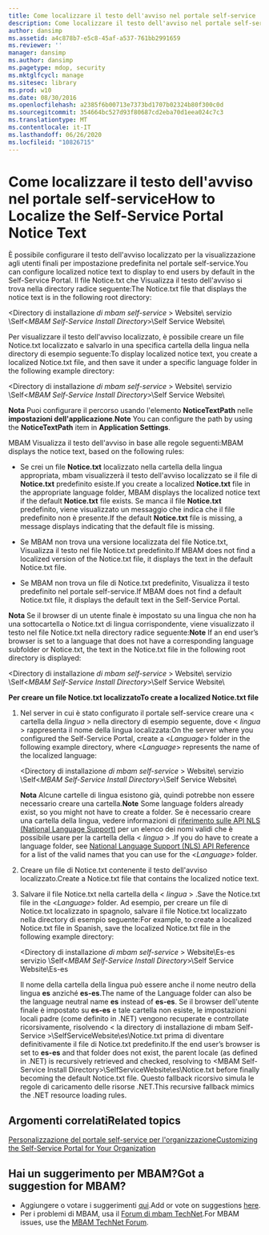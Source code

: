 ```yaml
---
title: Come localizzare il testo dell'avviso nel portale self-service
description: Come localizzare il testo dell'avviso nel portale self-service
author: dansimp
ms.assetid: a4c878b7-e5c8-45af-a537-761bb2991659
ms.reviewer: ''
manager: dansimp
ms.author: dansimp
ms.pagetype: mdop, security
ms.mktglfcycl: manage
ms.sitesec: library
ms.prod: w10
ms.date: 08/30/2016
ms.openlocfilehash: a2385f6b00713e7373bd1707b02324b80f300c0d
ms.sourcegitcommit: 354664bc527d93f80687cd2eba70d1eea024c7c3
ms.translationtype: MT
ms.contentlocale: it-IT
ms.lasthandoff: 06/26/2020
ms.locfileid: "10826715"
---
```

# <span data-ttu-id="8e1ac-103">Come localizzare il testo dell'avviso nel portale self-service</span><span class="sxs-lookup"><span data-stu-id="8e1ac-103">How to Localize the Self-Service Portal Notice Text</span></span>


<span data-ttu-id="8e1ac-104">È possibile configurare il testo dell'avviso localizzato per la visualizzazione agli utenti finali per impostazione predefinita nel portale self-service.</span><span class="sxs-lookup"><span data-stu-id="8e1ac-104">You can configure localized notice text to display to end users by default in the Self-Service Portal.</span></span> <span data-ttu-id="8e1ac-105">Il file Notice.txt che Visualizza il testo dell'avviso si trova nella directory radice seguente:</span><span class="sxs-lookup"><span data-stu-id="8e1ac-105">The Notice.txt file that displays the notice text is in the following root directory:</span></span>

<span data-ttu-id="8e1ac-106">&lt;Directory di installazione *di mbam self-service* &gt; Website\\ servizio \\Self</span><span class="sxs-lookup"><span data-stu-id="8e1ac-106">&lt;*MBAM Self-Service Install Directory*&gt;\\Self Service Website\\</span></span>

<span data-ttu-id="8e1ac-107">Per visualizzare il testo dell'avviso localizzato, è possibile creare un file Notice.txt localizzato e salvarlo in una specifica cartella della lingua nella directory di esempio seguente:</span><span class="sxs-lookup"><span data-stu-id="8e1ac-107">To display localized notice text, you create a localized Notice.txt file, and then save it under a specific language folder in the following example directory:</span></span>

<span data-ttu-id="8e1ac-108">&lt;Directory di installazione *di mbam self-service* &gt; Website\\ servizio \\Self</span><span class="sxs-lookup"><span data-stu-id="8e1ac-108">&lt;*MBAM Self-Service Install Directory*&gt;\\Self Service Website\\</span></span>

<span data-ttu-id="8e1ac-109">**Nota**  Puoi configurare il percorso usando l'elemento **NoticeTextPath** nelle **impostazioni dell'applicazione**.</span><span class="sxs-lookup"><span data-stu-id="8e1ac-109">**Note** You can configure the path by using the **NoticeTextPath** item in **Application Settings**.</span></span>

 

<span data-ttu-id="8e1ac-110">MBAM Visualizza il testo dell'avviso in base alle regole seguenti:</span><span class="sxs-lookup"><span data-stu-id="8e1ac-110">MBAM displays the notice text, based on the following rules:</span></span>

-   <span data-ttu-id="8e1ac-111">Se crei un file **Notice.txt** localizzato nella cartella della lingua appropriata, mbam visualizzerà il testo dell'avviso localizzato se il file di **Notice.txt** predefinito esiste.</span><span class="sxs-lookup"><span data-stu-id="8e1ac-111">If you create a localized **Notice.txt** file in the appropriate language folder, MBAM displays the localized notice text if the default **Notice.txt** file exists.</span></span> <span data-ttu-id="8e1ac-112">Se manca il file **Notice.txt** predefinito, viene visualizzato un messaggio che indica che il file predefinito non è presente.</span><span class="sxs-lookup"><span data-stu-id="8e1ac-112">If the default **Notice.txt** file is missing, a message displays indicating that the default file is missing.</span></span>

-   <span data-ttu-id="8e1ac-113">Se MBAM non trova una versione localizzata del file Notice.txt, Visualizza il testo nel file Notice.txt predefinito.</span><span class="sxs-lookup"><span data-stu-id="8e1ac-113">If MBAM does not find a localized version of the Notice.txt file, it displays the text in the default Notice.txt file.</span></span>

-   <span data-ttu-id="8e1ac-114">Se MBAM non trova un file di Notice.txt predefinito, Visualizza il testo predefinito nel portale self-service.</span><span class="sxs-lookup"><span data-stu-id="8e1ac-114">If MBAM does not find a default Notice.txt file, it displays the default text in the Self-Service Portal.</span></span>

<span data-ttu-id="8e1ac-115">**Nota**  Se il browser di un utente finale è impostato su una lingua che non ha una sottocartella o Notice.txt di lingua corrispondente, viene visualizzato il testo nel file Notice.txt nella directory radice seguente:</span><span class="sxs-lookup"><span data-stu-id="8e1ac-115">**Note** If an end user’s browser is set to a language that does not have a corresponding language subfolder or Notice.txt, the text in the Notice.txt file in the following root directory is displayed:</span></span>

<span data-ttu-id="8e1ac-116">&lt;Directory di installazione *di mbam self-service* &gt; Website\\ servizio \\Self</span><span class="sxs-lookup"><span data-stu-id="8e1ac-116">&lt;*MBAM Self-Service Install Directory*&gt;\\Self Service Website\\</span></span>

 

**<span data-ttu-id="8e1ac-117">Per creare un file Notice.txt localizzato</span><span class="sxs-lookup"><span data-stu-id="8e1ac-117">To create a localized Notice.txt file</span></span>**

1.  <span data-ttu-id="8e1ac-118">Nel server in cui è stato configurato il portale self-service creare una &lt; cartella della *lingua* &gt; nella directory di esempio seguente, dove &lt; *lingua* &gt; rappresenta il nome della lingua localizzata:</span><span class="sxs-lookup"><span data-stu-id="8e1ac-118">On the server where you configured the Self-Service Portal, create a &lt;*Language*&gt; folder in the following example directory, where &lt;*Language*&gt; represents the name of the localized language:</span></span>

    <span data-ttu-id="8e1ac-119">&lt;Directory di installazione *di mbam self-service* &gt; Website\\ servizio \\Self</span><span class="sxs-lookup"><span data-stu-id="8e1ac-119">&lt;*MBAM Self-Service Install Directory*&gt;\\Self Service Website\\</span></span>

    <span data-ttu-id="8e1ac-120">**Nota**  Alcune cartelle di lingua esistono già, quindi potrebbe non essere necessario creare una cartella.</span><span class="sxs-lookup"><span data-stu-id="8e1ac-120">**Note** Some language folders already exist, so you might not have to create a folder.</span></span> <span data-ttu-id="8e1ac-121">Se è necessario creare una cartella della lingua, vedere informazioni di [riferimento sulle API NLS (National Language Support)](https://go.microsoft.com/fwlink/?LinkId=317947) per un elenco dei nomi validi che è possibile usare per la cartella della &lt; *lingua* &gt; .</span><span class="sxs-lookup"><span data-stu-id="8e1ac-121">If you do have to create a language folder, see [National Language Support (NLS) API Reference](https://go.microsoft.com/fwlink/?LinkId=317947) for a list of the valid names that you can use for the &lt;*Language*&gt; folder.</span></span>

     

2.  <span data-ttu-id="8e1ac-122">Creare un file di Notice.txt contenente il testo dell'avviso localizzato.</span><span class="sxs-lookup"><span data-stu-id="8e1ac-122">Create a Notice.txt file that contains the localized notice text.</span></span>

3.  <span data-ttu-id="8e1ac-123">Salvare il file Notice.txt nella cartella della &lt; *lingua* &gt; .</span><span class="sxs-lookup"><span data-stu-id="8e1ac-123">Save the Notice.txt file in the &lt;*Language*&gt; folder.</span></span> <span data-ttu-id="8e1ac-124">Ad esempio, per creare un file di Notice.txt localizzato in spagnolo, salvare il file Notice.txt localizzato nella directory di esempio seguente:</span><span class="sxs-lookup"><span data-stu-id="8e1ac-124">For example, to create a localized Notice.txt file in Spanish, save the localized Notice.txt file in the following example directory:</span></span>

    <span data-ttu-id="8e1ac-125">&lt;Directory di installazione *di mbam self-service* &gt; Website\\Es-es servizio \\Self</span><span class="sxs-lookup"><span data-stu-id="8e1ac-125">&lt;*MBAM Self-Service Install Directory*&gt;\\Self Service Website\\Es-es</span></span>

    <span data-ttu-id="8e1ac-126">Il nome della cartella della lingua può essere anche il nome neutro della lingua **es** anziché **es-es**.</span><span class="sxs-lookup"><span data-stu-id="8e1ac-126">The name of the Language folder can also be the language neutral name **es** instead of **es-es**.</span></span> <span data-ttu-id="8e1ac-127">Se il browser dell'utente finale è impostato su **es-es** e tale cartella non esiste, le impostazioni locali padre (come definito in .NET) vengono recuperate e controllate ricorsivamente, risolvendo &lt; la directory di installazione di mbam Self-Service &gt;\\SelfServiceWebsite\\es\\Notice.txt prima di diventare definitivamente il file di Notice.txt predefinito.</span><span class="sxs-lookup"><span data-stu-id="8e1ac-127">If the end user’s browser is set to **es-es** and that folder does not exist, the parent locale (as defined in .NET) is recursively retrieved and checked, resolving to &lt;MBAM Self-Service Install Directory&gt;\\SelfServiceWebsite\\es\\Notice.txt before finally becoming the default Notice.txt file.</span></span> <span data-ttu-id="8e1ac-128">Questo fallback ricorsivo simula le regole di caricamento delle risorse .NET.</span><span class="sxs-lookup"><span data-stu-id="8e1ac-128">This recursive fallback mimics the .NET resource loading rules.</span></span>



## <span data-ttu-id="8e1ac-129">Argomenti correlati</span><span class="sxs-lookup"><span data-stu-id="8e1ac-129">Related topics</span></span>


[<span data-ttu-id="8e1ac-130">Personalizzazione del portale self-service per l'organizzazione</span><span class="sxs-lookup"><span data-stu-id="8e1ac-130">Customizing the Self-Service Portal for Your Organization</span></span>](customizing-the-self-service-portal-for-your-organization.md)

 

## <span data-ttu-id="8e1ac-131">Hai un suggerimento per MBAM?</span><span class="sxs-lookup"><span data-stu-id="8e1ac-131">Got a suggestion for MBAM?</span></span>
- <span data-ttu-id="8e1ac-132">Aggiungere o votare i suggerimenti [qui](http://mbam.uservoice.com/forums/268571-microsoft-bitlocker-administration-and-monitoring).</span><span class="sxs-lookup"><span data-stu-id="8e1ac-132">Add or vote on suggestions [here](http://mbam.uservoice.com/forums/268571-microsoft-bitlocker-administration-and-monitoring).</span></span> 
- <span data-ttu-id="8e1ac-133">Per i problemi di MBAM, usa il [Forum di mbam TechNet](https://social.technet.microsoft.com/Forums/home?forum=mdopmbam).</span><span class="sxs-lookup"><span data-stu-id="8e1ac-133">For MBAM issues, use the [MBAM TechNet Forum](https://social.technet.microsoft.com/Forums/home?forum=mdopmbam).</span></span> 





